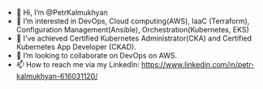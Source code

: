- 👋 Hi, I’m @PetrKalmukhyan
- 👀 I’m interested in DevOps, Cloud computing(AWS), IaaC (Terraform), Configuration Management(Ansible), Orchestration(Kubernetes, EKS)
- 🌱 I've achieved Certified Kubernetes Administrator(CKA) and Certified Kubernetes App Developer (CKAD).
- 💞️ I’m looking to collaborate on DevOps on AWS.
- 📫 How to reach me via my LinkedIn: https://www.linkedin.com/in/petr-kalmukhyan-616031120/

<!---
PetrKalmukhyan/PetrKalmukhyan is a ✨ special ✨ repository because its `README.md` (this file) appears on your GitHub profile.
You can click the Preview link to take a look at your changes.
--->
